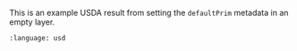 This is an example USDA result from setting the `defaultPrim` metadata in an empty layer.
``` {literalinclude} usda.usda
:language: usd
``` 
